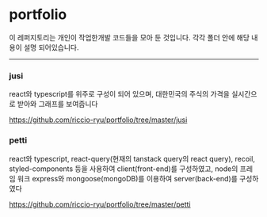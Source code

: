 # portfolio

이 레퍼지토리는 개인이 작업한개발 코드들을 모아 둔 것입니다. 각각 폴더 안에 해당 내용이 설명 되어있습니다.

---
### jusi
react와 typescript를 위주로 구성이 되어 있으며, 대한민국의 주식의 가격을 실시간으로 받아와 그래프를 보여줍니다

<https://github.com/riccio-ryu/portfolio/tree/master/jusi>


### petti
react와 typescript, react-query(현재의 tanstack query의 react query), recoil, styled-components 등을 사용하여 client(front-end)를 구성하였고, node의 프레임 워크 express와 mongoose(mongoDB)를 이용하여 server(back-end)를 구성하였다

<https://github.com/riccio-ryu/portfolio/tree/master/petti>
